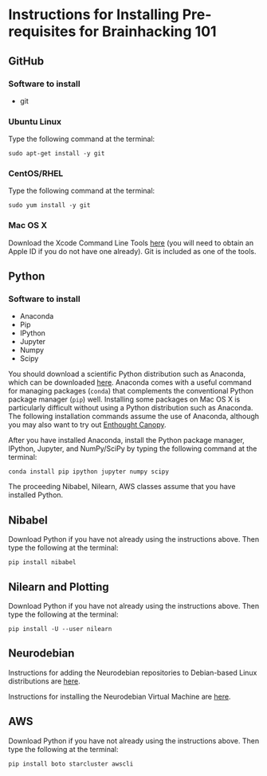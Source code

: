 # Instructions for Installing Pre-requisites for Brainhacking 101

## GitHub

### Software to install
 * git

### Ubuntu Linux
Type the following command at the terminal:

`sudo apt-get install -y git`

### CentOS/RHEL
Type the following command at the terminal:

`sudo yum install -y git`

### Mac OS X
Download the Xcode Command Line Tools [here](https://developer.apple.com/downloads/index.action) (you will need to obtain an Apple ID if you do not have one already).  Git is included as one of the tools.

## Python

### Software to install
 * Anaconda
 * Pip
 * IPython
 * Jupyter
 * Numpy
 * Scipy

You should download a scientific Python distribution such as Anaconda, which can be downloaded [here](https://www.continuum.io/downloads).
Anaconda comes with a useful command for managing packages (`conda`) that complements the conventional Python package manager (`pip`) well.
Installing some packages on Mac OS X is particularly difficult without using a Python distribution such as Anaconda.
The following installation commands assume the use of Anaconda, although you may also want to try out [Enthought Canopy](https://store.enthought.com/).

After you have installed Anaconda, install the Python package manager, IPython, Jupyter, and NumPy/SciPy by typing the following command at the terminal:

`conda install pip ipython jupyter numpy scipy`

The proceeding Nibabel, Nilearn, AWS classes assume that you have installed Python.

## Nibabel

Download Python if you have not already using the instructions above.  Then type the following at the terminal:

`pip install nibabel`

## Nilearn and Plotting

Download Python if you have not already using the instructions above.  Then type the following at the terminal:

`pip install -U --user nilearn`

## Neurodebian

Instructions for adding the Neurodebian repositories to Debian-based Linux distributions are [here](http://neuro.debian.net/).

Instructions for installing the Neurodebian Virtual Machine are [here](http://neuro.debian.net/vm.html).

## AWS

Download Python if you have not already using the instructions above.  Then type the following at the terminal:

`pip install boto starcluster awscli`
